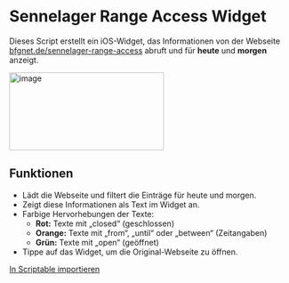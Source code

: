 # Sennelager Range Access Widget

Dieses Script erstellt ein iOS-Widget, das Informationen von der Webseite [bfgnet.de/sennelager-range-access](https://bfgnet.de/sennelager-range-access) abruft und für **heute** und **morgen** anzeigt.

<img width="278" height="140" alt="image" src="https://github.com/user-attachments/assets/c770d665-fca7-4f3d-a683-3847830cfc51" />


## Funktionen

- Lädt die Webseite und filtert die Einträge für heute und morgen.  
- Zeigt diese Informationen als Text im Widget an.  
- Farbige Hervorhebungen der Texte:  
  - **Rot:** Texte mit „closed“ (geschlossen)  
  - **Orange:** Texte mit „from“, „until“ oder „between“ (Zeitangaben)  
  - **Grün:** Texte mit „open“ (geöffnet)  
- Tippe auf das Widget, um die Original-Webseite zu öffnen.

<a href="scriptable://import?url=https://raw.githubusercontent.com/projectreturn/Scriptable/main/SennelagerRangeAccess/SRA-Medium.js">In Scriptable importieren</a>
